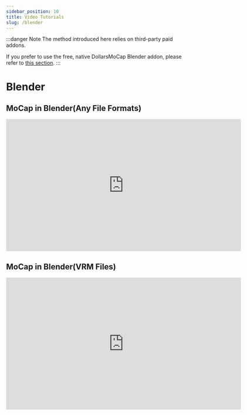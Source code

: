 ```yaml
---
sidebar_position: 10
title: Video Tutorials
slug: /blender
---
```


:::danger Note
The method introduced here relies on third-party paid addons.

If you prefer to use the free, native DollarsMoCap Blender addon, please refer to [this section](/blender-addon).
:::

# Blender

## MoCap in Blender(Any File Formats)

<iframe width="640" height="360" src="https://www.youtube.com/embed/r9hQiZwIeZE?si=Tk-8kO2tOVBzXUTm" title="YouTube video player" frameborder="0" allow="accelerometer; autoplay; clipboard-write; encrypted-media; gyroscope; picture-in-picture; web-share" allowfullscreen></iframe>

## MoCap in Blender(VRM Files)

<iframe width="640" height="360" src="https://www.youtube.com/embed/rM_JVX2baEw?si=KtU_eYhIrX7-qNYW" title="YouTube video player" frameborder="0" allow="accelerometer; autoplay; clipboard-write; encrypted-media; gyroscope; picture-in-picture; web-share" allowfullscreen></iframe>
